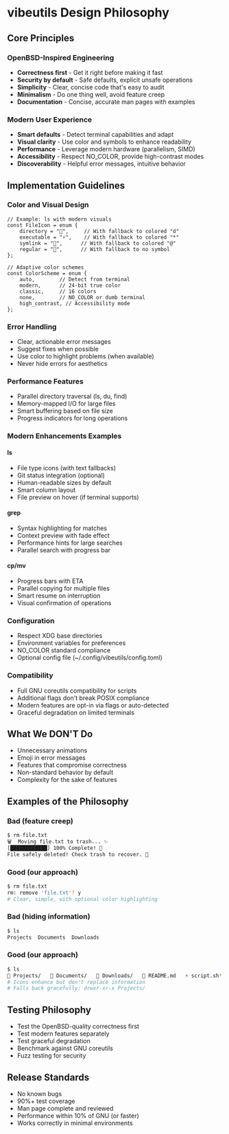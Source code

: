 # vibeutils Design Philosophy

## Core Principles

### OpenBSD-Inspired Engineering
- **Correctness first** - Get it right before making it fast
- **Security by default** - Safe defaults, explicit unsafe operations
- **Simplicity** - Clear, concise code that's easy to audit
- **Minimalism** - Do one thing well, avoid feature creep
- **Documentation** - Concise, accurate man pages with examples

### Modern User Experience
- **Smart defaults** - Detect terminal capabilities and adapt
- **Visual clarity** - Use color and symbols to enhance readability
- **Performance** - Leverage modern hardware (parallelism, SIMD)
- **Accessibility** - Respect NO_COLOR, provide high-contrast modes
- **Discoverability** - Helpful error messages, intuitive behavior

## Implementation Guidelines

### Color and Visual Design
```zig
// Example: ls with modern visuals
const FileIcon = enum {
    directory = "📁",     // With fallback to colored "d"
    executable = "⚡",    // With fallback to colored "*"
    symlink = "🔗",      // With fallback to colored "@"
    regular = "📄",      // With fallback to no symbol
};

// Adaptive color schemes
const ColorScheme = enum {
    auto,        // Detect from terminal
    modern,      // 24-bit true color
    classic,     // 16 colors
    none,        // NO_COLOR or dumb terminal
    high_contrast, // Accessibility mode
};
```

### Error Handling
- Clear, actionable error messages
- Suggest fixes when possible
- Use color to highlight problems (when available)
- Never hide errors for aesthetics

### Performance Features
- Parallel directory traversal (ls, du, find)
- Memory-mapped I/O for large files
- Smart buffering based on file size
- Progress indicators for long operations

### Modern Enhancements Examples

#### ls
- File type icons (with text fallbacks)
- Git status integration (optional)
- Human-readable sizes by default
- Smart column layout
- File preview on hover (if terminal supports)

#### grep
- Syntax highlighting for matches
- Context preview with fade effect
- Performance hints for large searches
- Parallel search with progress bar

#### cp/mv
- Progress bars with ETA
- Parallel copying for multiple files
- Smart resume on interruption
- Visual confirmation of operations

### Configuration
- Respect XDG base directories
- Environment variables for preferences
- NO_COLOR standard compliance
- Optional config file (~/.config/vibeutils/config.toml)

### Compatibility
- Full GNU coreutils compatibility for scripts
- Additional flags don't break POSIX compliance
- Modern features are opt-in via flags or auto-detected
- Graceful degradation on limited terminals

## What We DON'T Do
- Unnecessary animations
- Emoji in error messages
- Features that compromise correctness
- Non-standard behavior by default
- Complexity for the sake of features

## Examples of the Philosophy

### Bad (feature creep)
```bash
$ rm file.txt
🗑️  Moving file.txt to trash... ✨
[████████████] 100% Complete! 🎉
File safely deleted! Check trash to recover. 💾
```

### Good (our approach)
```bash
$ rm file.txt
rm: remove 'file.txt'? y
# Clear, simple, with optional color highlighting
```

### Bad (hiding information)
```bash
$ ls
Projects  Documents  Downloads
```

### Good (our approach)
```bash
$ ls
📁 Projects/   📁 Documents/   📁 Downloads/   📄 README.md   ⚡ script.sh*
# Icons enhance but don't replace information
# Falls back gracefully: drwxr-xr-x Projects/
```

## Testing Philosophy
- Test the OpenBSD-quality correctness first
- Test modern features separately
- Test graceful degradation
- Benchmark against GNU coreutils
- Fuzz testing for security

## Release Standards
- No known bugs
- 90%+ test coverage
- Man page complete and reviewed
- Performance within 10% of GNU (or faster)
- Works correctly in minimal environments